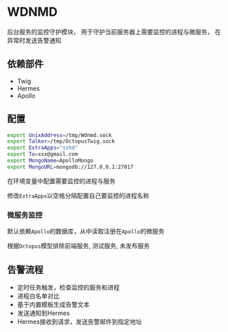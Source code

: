 # WDNMD
后台服务的监控守护模块， 用于守护当前服务器上需要监控的进程与微服务， 在异常时发送告警通知

## 依赖部件
- Twig
- Hermes
- Apollo

## 配置
```bash
export UnixAddress=/tmp/Wdnmd.sock
export Talker=/tmp/OctopusTwig.sock
export ExtraApps="sshd"
export To=xxx@gmail.com
export MongoName=ApolloMongo
export MongoURL=mongodb://127.0.0.1:27017
```
在环境变量中配置需要监控的进程与服务

修改`ExtraApps`以空格分隔配置自己要监控的进程名称

### 微服务监控
默认依赖`Apollo`的数据库，从中读取注册在`Apollo`的微服务

根据`Octopus`模型排除前端服务, 测试服务, 未发布服务

## 告警流程
- 定时任务触发，检查监控的服务和进程
- 进程白名单对比
- 基于内置模板生成告警文本
- 发送通知到Hermes
- Hermes接收到请求，发送告警邮件到指定地址
